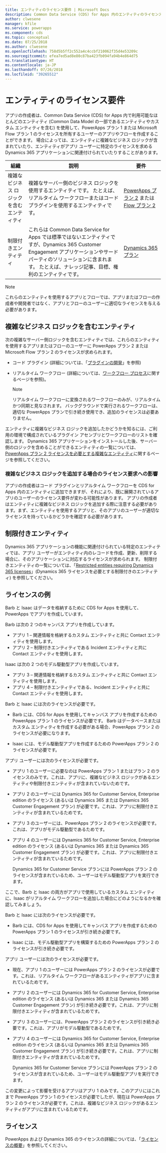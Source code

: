 ```yaml
---
title: エンティティのライセンス要件 | Microsoft Docs
description: Common Data Service (CDS) for Apps 内のエンティティのライセンス要件の説明です。
author: clwesene
manager: kfile
ms.service: powerapps
ms.component: cds
ms.topic: conceptual
ms.date: 07/25/2018
ms.author: clwesene
ms.openlocfilehash: 758d5b5ff2c552a4c4ccbf210062f35d4e53209c
ms.sourcegitcommit: efea7ed5ad8e80c87ba423fb094fa94b4e864d75
ms.translationtype: HT
ms.contentlocale: ja-JP
ms.lasthandoff: 07/26/2018
ms.locfileid: "39265512"
---
```

# <a name="license-requirements-for-entities"></a>エンティティのライセンス要件
アプリの作成者は、Common Data Service (CDS) for Apps 内で利用可能なほとんどのエンティティ (Common Data Model の一部であるエンティティやカスタム エンティティを含む) を使用して、PowerApps プラン 1 または Microsoft Flow プラン 1 のライセンスを所有するユーザーのアプリやフローを作成することができます。 場合によっては、エンティティに複雑なビジネス ロジックが含まれていたり、エンティティがアプリ ユーザーに特定のライセンスを求める Dynamics 365 アプリケーションに関連付けられていたりすることがあります。 


|組織  |説明  |要件  |
|---------|---------|---------|
|複雑なビジネス ロジックを含むエンティティ  | 複雑なサーバー側のビジネス ロジックを使用するエンティティです。 たとえば、リアルタイム ワークフローまたはコード プラグインを使用するエンティティです。     | [PowerApps プラン 2](https://powerapps.microsoft.com/pricing/) または [Flow プラン 2](https://flow.microsoft.com/pricing/)  | 
|制限付きエンティティ    | これらは Common Data Service for Apps では標準ではないエンティティですが、Dynamics 365 Customer Engagement アプリケーションやサードパーティのソリューションに含まれます。 たとえば、ナレッジ記事、目標、権利のエンティティです。    | [Dynamics 365 プラン](https://dynamics.microsoft.com/pricing/)    |


> [!NOTE]
> これらのエンティティを使用するアプリとフローでは、アプリまたはフローの作成者や開発者ではなく、アプリとフローのユーザーに適切なライセンスを与える必要があります。

## <a name="entities-with-complex-business-logic"></a>複雑なビジネス ロジックを含むエンティティ
次の複雑なサーバー側ロジックを含むエンティティでは、これらのエンティティを使用するアプリまたはフローのユーザーに PowerApps プラン 2 または Microsoft Flow プラン 2 のライセンスが求められます。

* コード プラグイン (詳細については、「[プラグインの開発](https://docs.microsoft.com/dynamics365/customer-engagement/developer/plugin-development)」を参照)
* リアルタイム ワークフロー (詳細については、[ワークフロー プロセス](https://docs.microsoft.com/dynamics365/customer-engagement/customize/workflow-processes)に関するページを参照)。

    > [!NOTE]
    >  リアルタイム ワークフローに変換されるワークフローのみが、リアルタイムかつ同期と見なされます。 バックグラウンドで実行されるワークフローは、適切な PowerApps プランで引き続き使用でき、追加のライセンスは必要ありません。

エンティティに複雑なビジネス ロジックを追加したかどうかを知るには、ご利用の環境で構成されているプラグイン アセンブリとワークフローのリストを確認します。 Dynamics 365 アプリケーションをインストールした後、サーバー側のロジックを含めることができるエンティティの一覧については、[PowerApps プラン 2 ライセンスを必要とする複雑なエンティティ](data-platform-complex-entities.md)に関するページを参照してください。 

### <a name="impacting-license-requirements-when-adding-complex-business-logic"></a>複雑なビジネス ロジックを追加する場合のライセンス要求への影響
アプリの作成者はコード プラグインとリアルタイム ワークフローを CDS for Apps 内のエンティティに追加できますが、それにより、既に展開されているアプリのユーザーのライセンス要件が変わる可能性があります。 アプリの作成者はエンティティに複雑なビジネス ロジックを追加する際に注意する必要があります。まず、エンティティを使用するアプリと、そのアプリのユーザーが適切なライセンスを持っているかどうかを確認する必要があります。

## <a name="restricted-entities"></a>制限付きエンティティ
Dynamics 365 アプリケーションの機能に関連付けられている特定のエンティティでは、アプリ ユーザーがエンティティ内のレコードを作成、更新、削除する場合に、そのアプリケーションに対応するライセンスが求められます。 制限付きエンティティの一覧については、「[Restricted entities requiring Dynamics 365 licenses](data-platform-restricted-entities.md)」(Dynamics 365 ライセンスを必要とする制限付きのエンティティ) を参照してください。

## <a name="licensing-examples"></a>ライセンスの例
Barb と Isaac はデータを格納するために CDS for Apps を使用して、PowerApps でアプリを作成しています。

Barb は次の 2 つのキャンバス アプリを作成しています。

* アプリ 1 &ndash; 関連情報を格納するカスタム エンティティと共に Contact エンティティを使用します。
* アプリ 2 &ndash; 制限付きエンティティである Incident エンティティと共に Contact エンティティを使用します。

Isaac は次の 2 つのモデル駆動型アプリを作成しています。

* アプリ 3 &ndash; 関連情報を格納するカスタム エンティティと共に Contact エンティティを使用します。
* アプリ 4 &ndash; 制限付きエンティティである、Incident エンティティと共に Contact エンティティを使用します。

Barb と Isaac には次のライセンスが必要です。
* Barb には、CDS for Apps を使用してキャンバス アプリを作成するための PowerApps プラン 1 のライセンスが必要です。 Barb はデータベースまたはカスタム エンティティを作成する必要がある場合、PowerApps プラン 2 のライセンスが必要になります。

* Isaac には、モデル駆動型アプリを作成するための PowerApps プラン 2 のライセンスが必要です。

アプリ ユーザーには次のライセンスが必要です。
* アプリ 1 のユーザーに必要なのは PowerApps プラン 1 またはプラン 2 のライセンスのみです。これは、アプリに、複雑なビジネス ロジックがあるエンティティや制限付きエンティティが含まれていないためです。

* アプリ 2 のユーザーには Dynamics 365 for Customer Service, Enterprise edition のライセンス (あるいは Dynamics 365 または Dynamics 365 Customer Engagement プラン) が必要です。これは、アプリに制限付きエンティティが含まれているためです。

* アプリ 3 のユーザーには、PowerApps プラン 2 のライセンスが必要です。これは、アプリがモデル駆動型であるためです。

* アプリ 4 のユーザーには Dynamics 365 for Customer Service, Enterprise edition のライセンス (あるいは Dynamics 365 または Dynamics 365 Customer Engagement プラン) が必要です。これは、アプリに制限付きエンティティが含まれているためです。

    Dynamics 365 for Customer Service プランには PowerApps プラン 2 のライセンスが含まれているため、ユーザーはモデル駆動型アプリを実行できます。

ここで、Barb と Isaac の両方がアプリで使用しているカスタム エンティティに、Isaac がリアルタイム ワークフローを追加した場合にどのようになるかを確認してみましょう。

Barb と Isaac には次のライセンスが必要です。
* Barb には、CDS for Apps を使用してキャンバス アプリを作成するための PowerApps プラン 1 のライセンスが引き続き必要です。

* Isaac には、モデル駆動型アプリを構築するための PowerApps プラン 2 のライセンスが引き続き必要です。

アプリ ユーザーには次のライセンスが必要です。
* 現在、アプリ 1 のユーザーには PowerApps プラン 2 のライセンスが必要です。これは、リアルタイム ワークフローがあるエンティティがアプリに含まれているためです。

* アプリ 2 のユーザーには Dynamics 365 for Customer Service, Enterprise edition のライセンス (あるいは Dynamics 365 または Dynamics 365 Customer Engagement プラン) が引き続き必要です。これは、アプリに制限付きエンティティが含まれているためです。 

* アプリ 3 のユーザーには、PowerApps プラン 2 のライセンスが引き続き必要です。これは、アプリがモデル駆動型であるためです。

* アプリ 4 のユーザーには Dynamics 365 for Customer Service, Enterprise edition のライセンス (あるいは Dynamics 365 または Dynamics 365 Customer Engagement プラン) が引き続き必要です。これは、アプリに制限付きエンティティが含まれているためです。

    Dynamics 365 for Customer Service プランには PowerApps プラン 2 のライセンスが含まれているため、ユーザーはモデル駆動型アプリを実行できます。

この変更によって影響を受けるアプリはアプリ 1 のみです。このアプリにはこれまで PowerApps プラン 1 のライセンスが必要でしたが、現在は PowerApps プラン 2 のライセンスが必要です。これは、複雑なビジネス ロジックがあるエンティティがアプリに含まれているためです。 

## <a name="more-about-licensing"></a>ライセンス
PowerApps および Dynamics 365 のライセンスの詳細については、「[ライセンスの概要](../../administrator/pricing-billing-skus.md)」を参照してください。
